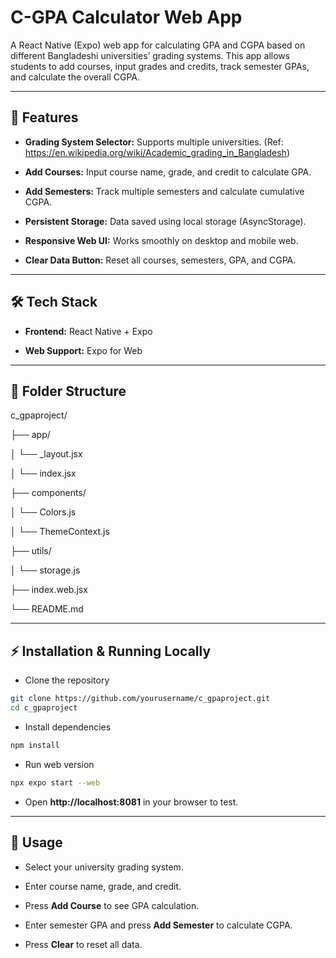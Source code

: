 # C-GPA Calculator Web App

A React Native (Expo) web app for calculating GPA and CGPA based on different Bangladeshi universities’ grading systems. This app allows students to add courses, input grades and credits, track semester GPAs, and calculate the overall CGPA.

---

## 📌 Features

- **Grading System Selector:** Supports multiple universities. (Ref: https://en.wikipedia.org/wiki/Academic_grading_in_Bangladesh)

- **Add Courses:** Input course name, grade, and credit to calculate GPA.

- **Add Semesters:** Track multiple semesters and calculate cumulative CGPA.

- **Persistent Storage:** Data saved using local storage (AsyncStorage).

- **Responsive Web UI:** Works smoothly on desktop and mobile web.

- **Clear Data Button:** Reset all courses, semesters, GPA, and CGPA.

---

## 🛠 Tech Stack

- **Frontend:** React Native + Expo

- **Web Support:** Expo for Web

---

## 📂 Folder Structure
c_gpaproject/

├── app/

│   └── _layout.jsx

│   └── index.jsx

├── components/

│   └── Colors.js

│   └── ThemeContext.js

├── utils/

│   └── storage.js

├── index.web.jsx

└── README.md

---

## ⚡ Installation & Running Locally

- Clone the repository

```bash
git clone https://github.com/yourusername/c_gpaproject.git
cd c_gpaproject

```

- Install dependencies

```bash
npm install

```

- Run web version

```bash
npx expo start --web

```

- Open **http://localhost:8081** in your browser to test.

---

## 🧾 Usage

- Select your university grading system.

- Enter course name, grade, and credit.

- Press **Add Course** to see GPA calculation.

- Enter semester GPA and press **Add Semester** to calculate CGPA.

- Press **Clear** to reset all data.
